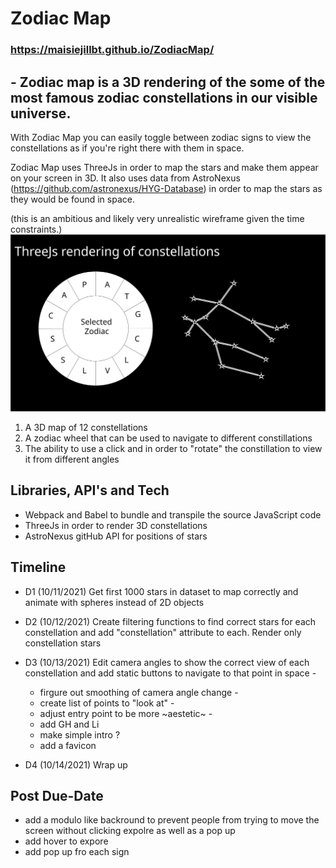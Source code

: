 # Zodiac Map

### https://maisiejillbt.github.io/ZodiacMap/

## - Zodiac map is a 3D rendering of the some of the most famous zodiac constellations in our visible universe. 

With Zodiac Map you can easily toggle between zodiac signs to view the constellations as if you're right there with them in space.

Zodiac Map uses ThreeJs in order to map the stars and make them appear on your screen in 3D. It also uses data from AstroNexus (https://github.com/astronexus/HYG-Database) in order to map the stars as they would be found in space. 

(this is an ambitious and likely very unrealistic wireframe given the time constraints.)
![](https://raw.githubusercontent.com/maisiejillbt/ConstellationMap/main/StarMap.svg)

1) A 3D map of 12 constellations 
2) A zodiac wheel that can be used to navigate to different constillations 
3) The ability to use a click and in order to "rotate" the constillation to view it from different angles 

## Libraries, API's and Tech 
- Webpack and Babel to bundle and transpile the source JavaScript code
- ThreeJs in order to render 3D constellations
- AstroNexus gitHub API for positions of stars

## Timeline 

- D1 (10/11/2021) Get first 1000 stars in dataset to map correctly and animate with spheres instead of 2D objects

- D2 (10/12/2021) Create filtering functions to find correct stars for each constellation and add "constellation" attribute to each. Render only constellation stars 

- D3 (10/13/2021) Edit camera angles to show the correct view of each constellation and add static buttons to navigate to that point in space -
    - firgure out smoothing of camera angle change -
    - create list of points to "look at" -
    - adjust entry point to be more ~aestetic~ -
    - add GH and Li 
    - make simple intro ?
    - add a favicon

- D4 (10/14/2021) Wrap up 


## Post Due-Date 

- add a modulo like backround to prevent people from trying to move the screen without clicking expolre as well as a pop up 
- add hover to expore 
- add pop up fro each sign 

